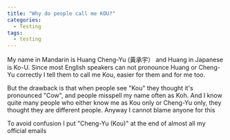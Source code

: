 ```yaml
---
title: "Why do people call me KOU?"
categories:
  - Testing
tags:
  - testing
---
```

My name in Mandarin is Huang Cheng-Yu (黃承宇） and Huang in Japanese is Ko-U. 
Since most English speakers can not pronounce Huang or Cheng-Yu correctly I tell them to call me Kou, easier for them and for me too.

But the drawback is that when people see "Kou" they thought it's pronounced "Cow", and people misspell my name often as Koh.
And I know quite many people who either know me as Kou only or Cheng-Yu only, they thought they are different people.
Anyway I cannot blame anyone for this

To avoid confusion I put "Cheng-Yu (Kou)" at the end of almost all my official emails
